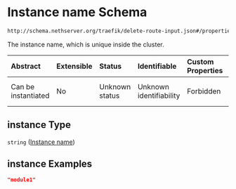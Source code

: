 # Instance name Schema

```txt
http://schema.nethserver.org/traefik/delete-route-input.json#/properties/instance
```

The instance name, which is unique inside the cluster.

| Abstract            | Extensible | Status         | Identifiable            | Custom Properties | Additional Properties | Access Restrictions | Defined In                                                                          |
| :------------------ | :--------- | :------------- | :---------------------- | :---------------- | :-------------------- | :------------------ | :---------------------------------------------------------------------------------- |
| Can be instantiated | No         | Unknown status | Unknown identifiability | Forbidden         | Allowed               | none                | [delete-route-input.json\*](traefik/delete-route-input.json "open original schema") |

## instance Type

`string` ([Instance name](delete-route-input-properties-instance-name.md))

## instance Examples

```json
"module1"
```
